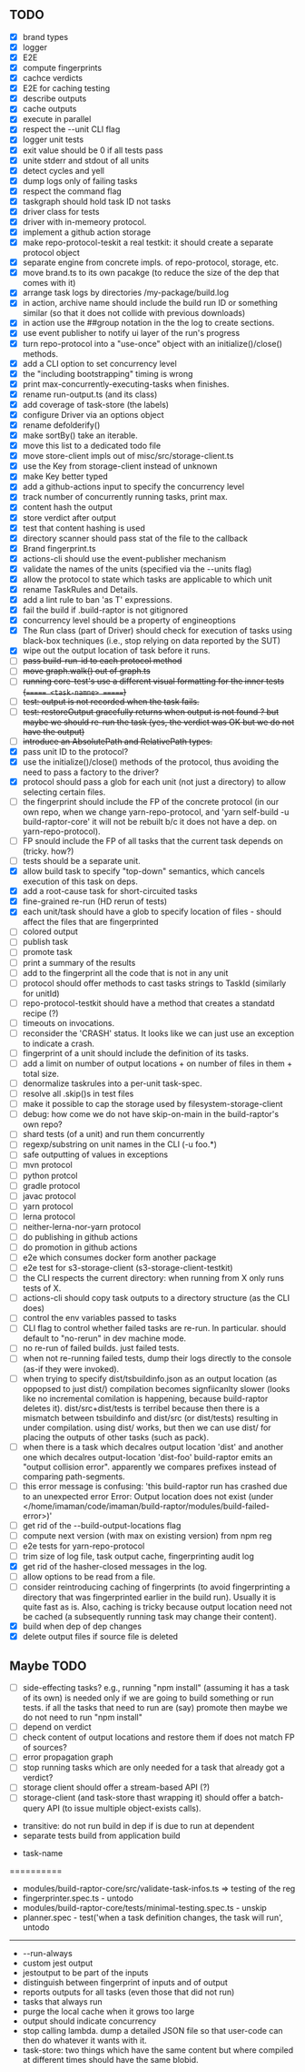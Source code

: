 ## TODO

- [x] brand types
- [x] logger
- [x] E2E
- [x] compute fingerprints
- [x] cachce verdicts
- [x] E2E for caching testing
- [x] describe outputs
- [x] cache outputs
- [x] execute in parallel
- [x] respect the --unit CLI flag
- [x] logger unit tests
- [x] exit value should be 0 if all tests pass
- [x] unite stderr and stdout of all units
- [x] detect cycles and yell
- [x] dump logs only of failing tasks
- [x] respect the command flag
- [x] taskgraph should hold task ID not tasks
- [x] driver class for tests
- [x] driver with in-memeory protocol.
- [x] implement a github action storage
- [x] make repo-protocol-teskit a real testkit: it should create a separate protocol object
- [x] separate engine from concrete impls. of repo-protocol, storage, etc.
- [x] move brand.ts to its own pacakge (to reduce the size of the dep that comes with it)
- [x] arrange task logs by directories <task-log-dir>/my-package/build.log
- [x] in action, archive name should include the build run ID or something similar (so that it does not collide with previous downloads)
- [x] in action use the ##group notation in the the log to create sections.
- [x] use event publisher to notify ui layer of the run's progress
- [x] turn repo-protocol into a "use-once" object with an initialize()/close() methods.
- [x] add a CLI option to set concurrency level
- [x] the "including bootstrapping" timing is wrong
- [x] print max-concurrently-executing-tasks when finishes.
- [x] rename run-output.ts (and its class)
- [x] add coverage of task-store (the labels)
- [x] configure Driver via an options object
- [x] rename defolderify()
- [x] make sortBy() take an iterable.
- [x] move this list to a dedicated todo file
- [x] move store-client impls out of misc/src/storage-client.ts
- [x] use the Key from storage-client instead of unknown
- [x] make Key better typed
- [x] add a github-actions input to specify the concurrency level
- [x] track number of concurrently running tasks, print max.
- [x] content hash the output
- [x] store verdict after output
- [x] test that content hashing is used
- [x] directory scanner should pass stat of the file to the callback
- [x] Brand fingerprint.ts
- [x] actions-cli should use the event-publisher mechanism
- [x] validate the names of the units (specified via the --units flag)
- [x] allow the protocol to state which tasks are applicable to which unit
- [x] rename TaskRules and Details.
- [x] add a lint rule to ban 'as T' expressions.
- [x] fail the build if .build-raptor is not gitignored
- [x] concurrency level should be a property of engineoptions
- [x] The Run class (part of Driver) should check for execution of tasks using black-box techniques (i.e., stop relying on data reported by the SUT)
- [x] wipe out the output location of task before it runs.
- [ ] ~~pass build-run-id to each protocol method~~
- [ ] ~~move graph.walk() out of graph.ts~~
- [ ] ~~running core-test's use a different visual formatting for the inner tests (`===== <task-namne> =====`)~~
- [ ] ~~test: output is not recorded when the task fails.~~
- [ ] ~~test: restoreOutput gracefully returns when output is not found ? but maybe we should re-run the task (yes, the verdict was OK but we do not have the output)~~
- [ ] ~~introduce an AbsolutePath and RelativePath types.~~
- [x] pass unit ID to the protocol?
- [x] use the initialize()/close() methods of the protocol, thus avoiding the need to pass a factory to the driver?
- [x] protocol should pass a glob for each unit (not just a directory) to allow selecting certain files.
- [ ] the fingerprint should include the FP of the concrete protocol (in our own repo, when we change yarn-repo-protocol, and 'yarn self-build -u build-raptor-core' it will not be rebuilt b/c it does not have a dep. on yarn-repo-protocol).
- [ ] FP snould include the FP of all tasks that the current task depends on (tricky. how?)
- [ ] tests should be a separate unit.
- [x] allow build task to specify "top-down" semantics, which cancels execution of this task on deps.
- [x] add a root-cause task for short-circuited tasks
- [x] fine-grained re-run (HD rerun of tests)
- [x] each unit/task should have a glob to specify location of files - should affect the files that are fingerprinted
- [ ] colored output
- [ ] publish task
- [ ] promote task
- [ ] print a summary of the results
- [ ] add to the fingerprint all the code that is not in any unit
- [ ] protocol should offer methods to cast tasks strings to TaskId (similarly for unitId)
- [ ] repo-protocol-testkit should have a method that creates a standatd recipe (?)
- [ ] timeouts on invocations.
- [ ] reconsider the 'CRASH' status. It looks like we can just use an exception to indicate a crash.
- [ ] fingerprint of a unit should include the definition of its tasks.
- [ ] add a limit on number of output locations + on number of files in them + total size.
- [ ] denormalize taskrules into a per-unit task-spec.
- [ ] resolve all .skip()s in test files
- [ ] make it possible to cap the storage used by filesystem-storage-client
- [ ] debug: how come we do not have skip-on-main in the build-raptor's own repo?
- [ ] shard tests (of a unit) and run them concurrently
- [ ] regexp/substring on unit names in the CLI (-u foo.\*)
- [ ] safe outputting of values in exceptions
- [ ] mvn protocol
- [ ] python protcol
- [ ] gradle protocol
- [ ] javac protocol
- [ ] yarn protocol
- [ ] lerna protocol
- [ ] neither-lerna-nor-yarn protocol
- [ ] do publishing in github actions
- [ ] do promotion in github actions
- [ ] e2e which consumes docker form another package
- [ ] e2e test for s3-storage-client (s3-storage-client-testkit)
- [ ] the CLI respects the current directory: when running from X only runs tests of X.
- [ ] actions-cli should copy task outputs to a directory structure (as the CLI does)
- [ ] control the env variables passed to tasks
- [ ] CLI flag to control whether failed tasks are re-run. In particular. should default to "no-rerun" in dev machine mode.
- [ ] no re-run of failed builds. just failed tests.
- [ ] when not re-running failed tests, dump their logs directly to the console (as-if they were invoked).
- [ ] when trying to specify dist/tsbuildinfo.json as an output location (as oppopsed to just dist/) compilation becomes signfiicanlty slower (looks like no incremental comilation is happening, because build-raptor deletes it). dist/src+dist/tests is terribel because then there is a mismatch between tsbuildinfo and dist/src (or dist/tests) resulting in under compilation. using dist/ works, but then we can use dist/ for placing the outputs of other tasks (such as pack).
- [ ] when there is a task which decalres output location 'dist' and another one which decalres output-location 'dist-foo' build-raptor emits an "output collision error". apparently we compares prefixes instead of comparing path-segments.
- [ ] this error message is confusing: 'this build-raptor run has crashed due to an unexpected error Error: Output location <xdist-pack> does not exist (under </home/imaman/code/imaman/build-raptor/modules/build-failed-error>)'
- [ ] get rid of the --build-output-locations flag
- [ ] compute next version (with max on existing version) from npm reg
- [ ] e2e tests for yarn-repo-protocol
- [ ] trim size of log file, task output cache, fingerprinting audit log
- [x] get rid of the hasher-closed messages in the log.
- [ ] allow options to be read from a file.
- [ ] consider reintroducing caching of fingerprints (to avoid fingerprinting a directory that was fingerprinted earlier in the build run). Usually it is quite fast as is. Also, caching is tricky because output location need not be cached (a subsequently running task may change their content).
- [x] build when dep of dep changes
- [x] delete output files if source file is deleted

## Maybe TODO

- [ ] side-effecting tasks? e.g., running "npm install" (assuming it has a task of its own) is needed only if we are going to build something or run tests. if all the tasks that need to run are (say) promote then maybe we do not need to run "npm install"
- [ ] depend on verdict
- [ ] check content of output locations and restore them if does not match FP of sources?
- [ ] error propagation graph
- [ ] stop running tasks which are only needed for a task that already got a verdict?
- [ ] storage client should offer a stream-based API (?)
- [ ] storage-client (and task-store thast wrapping it) should offer a batch-query API (to issue multiple object-exists calls).
- transitive: do not run build in dep if is due to run at dependent
- separate tests build from application build

* task-name

==========

- modules/build-raptor-core/src/validate-task-infos.ts => testing of the reg
- fingerprinter.spec.ts - untodo
- modules/build-raptor-core/tests/minimal-testing.spec.ts - unskip
- planner.spec - test('when a task definition changes, the task will run', untodo

---

- --run-always
- custom jest output
- jestoutput to be part of the inputs
- distinguish between fingerprint of inputs and of output
- reports outputs for all tasks (even those that did not run)
- tasks that always run
- purge the local cache when it grows too large
- output should indicate concurrency
- stop calling lambda. dump a detailed JSON file so that user-code can then do whatever it wants with it.
- task-store: two things which have the same content but where compiled at different times should have the same blobid.
